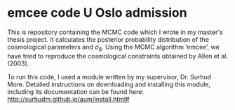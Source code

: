 # emcee code U Oslo admission
This is repository containing the MCMC code which I wrote in my master's thesis project. It calculates the posterior probability distribution of the cosmological parameters $%20\Omega_m$ and $\sigma_8$. Using the MCMC algorithm ‘emcee’, we have tried to reproduce the cosmological constraints obtained by Allen et al. (2003).

To run this code, I used a module written by my supervisor, Dr. Surhud More. Detailed instructions on downloading and installing this module, including its documentation can be found here: http://surhudm.github.io/aum/install.html# 
